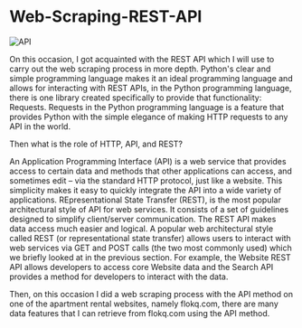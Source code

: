 # Web-Scraping-REST-API

![API](https://user-images.githubusercontent.com/88575814/195048352-4b770d34-bdff-4afd-b529-407183bcce57.png)

On this occasion, I got acquainted with the REST API which I will use to carry out the web scraping process in more depth. Python's clear and simple programming language makes it an ideal programming language and allows for interacting with REST APIs, in the Python programming language, there is one library created specifically to provide that functionality: Requests. Requests in the Python programming language is a feature that provides Python with the simple elegance of making HTTP requests to any API in the world.

Then what is the role of HTTP, API, and REST?

An Application Programming Interface (API) is a web service that provides access to certain data and methods that other applications can access, and sometimes edit – via the standard HTTP protocol, just like a website. This simplicity makes it easy to quickly integrate the API into a wide variety of applications. REpresentational State Transfer (REST), is the most popular architectural style of API for web services. It consists of a set of guidelines designed to simplify client/server communication. The REST API makes data access much easier and logical.
A popular web architectural style called REST (or representational state transfer) allows users to interact with web services via GET and POST calls (the two most commonly used) which we briefly looked at in the previous section. For example, the Website REST API allows developers to access core Website data and the Search API provides a method for developers to interact with the data.

Then, on this occasion I did a web scraping process with the API method on one of the apartment rental websites, namely flokq.com, there are many data features that I can retrieve from flokq.com using the API method.
